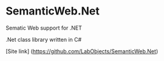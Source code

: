 # SemanticWeb.Net
Sematic Web support for .NET

.Net class library written in C#

[Site link] (https://github.com/LabObjects/SemanticWeb.Net)

